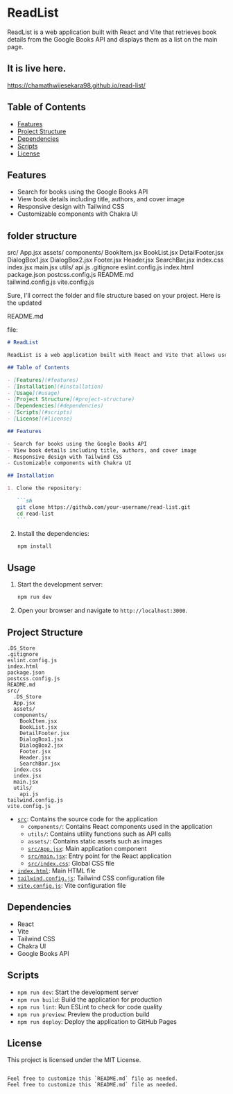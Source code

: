 # ReadList

ReadList is a web application built with React and Vite that retrieves book details from the Google Books API and displays them as a list on the main page.

## It is live here.

https://chamathwijesekara98.github.io/read-list/

## Table of Contents

- [Features](#features)
- [Project Structure](#project-structure)
- [Dependencies](#dependencies)
- [Scripts](#scripts)
- [License](#license)

## Features

- Search for books using the Google Books API
- View book details including title, authors, and cover image
- Responsive design with Tailwind CSS
- Customizable components with Chakra UI

## folder structure

src/
App.jsx
assets/
components/
BookItem.jsx
BookList.jsx
DetailFooter.jsx
DialogBox1.jsx
DialogBox2.jsx
Footer.jsx
Header.jsx
SearchBar.jsx
index.css
index.jsx
main.jsx
utils/
api.js
.gitignore
eslint.config.js
index.html
package.json
postcss.config.js
README.md  
tailwind.config.js
vite.config.js

Sure, I'll correct the folder and file structure based on your project. Here is the updated

README.md

file:

````md
# ReadList

ReadList is a web application built with React and Vite that allows users to search for books using the Google Books API. The application provides a user-friendly interface to search for books, view book details, and get book recommendations.

## Table of Contents

- [Features](#features)
- [Installation](#installation)
- [Usage](#usage)
- [Project Structure](#project-structure)
- [Dependencies](#dependencies)
- [Scripts](#scripts)
- [License](#license)

## Features

- Search for books using the Google Books API
- View book details including title, authors, and cover image
- Responsive design with Tailwind CSS
- Customizable components with Chakra UI

## Installation

1. Clone the repository:

   ```sh
   git clone https://github.com/your-username/read-list.git
   cd read-list
   ```
````

2. Install the dependencies:

   ```sh
   npm install
   ```

## Usage

1. Start the development server:

   ```sh
   npm run dev
   ```

2. Open your browser and navigate to `http://localhost:3000`.

## Project Structure

```
.DS_Store
.gitignore
eslint.config.js
index.html
package.json
postcss.config.js
README.md
src/
  .DS_Store
  App.jsx
  assets/
  components/
    BookItem.jsx
    BookList.jsx
    DetailFooter.jsx
    DialogBox1.jsx
    DialogBox2.jsx
    Footer.jsx
    Header.jsx
    SearchBar.jsx
  index.css
  index.jsx
  main.jsx
  utils/
    api.js
tailwind.config.js
vite.config.js
```

- [`src`](src): Contains the source code for the application
  - `components/`: Contains React components used in the application
  - `utils/`: Contains utility functions such as API calls
  - `assets/`: Contains static assets such as images
  - [`src/App.jsx`](src/App.jsx): Main application component
  - [`src/main.jsx`](src/main.jsx): Entry point for the React application
  - [`src/index.css`](src/index.css): Global CSS file
- [`index.html`](index.html): Main HTML file
- [`tailwind.config.js`](tailwind.config.js): Tailwind CSS configuration file
- [`vite.config.js`](vite.config.js): Vite configuration file

## Dependencies

- React
- Vite
- Tailwind CSS
- Chakra UI
- Google Books API

## Scripts

- `npm run dev`: Start the development server
- `npm run build`: Build the application for production
- `npm run lint`: Run ESLint to check for code quality
- `npm run preview`: Preview the production build
- `npm run deploy`: Deploy the application to GitHub Pages

## License

This project is licensed under the MIT License.

```

Feel free to customize this `README.md` file as needed.
Feel free to customize this `README.md` file as needed.
```
